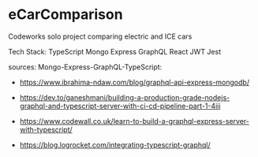# eCarComparison

Codeworks solo project comparing electric and ICE cars

Tech Stack:
TypeScript
Mongo
Express
GraphQL
React
JWT
Jest


sources:
Mongo-Express-GraphQL-TypeScript:
 - https://www.ibrahima-ndaw.com/blog/graphql-api-express-mongodb/

 - https://dev.to/ganeshmani/building-a-production-grade-nodejs-graphql-and-typescript-server-with-ci-cd-pipeline-part-1-4iii

 - https://www.codewall.co.uk/learn-to-build-a-graphql-express-server-with-typescript/

 - https://blog.logrocket.com/integrating-typescript-graphql/
